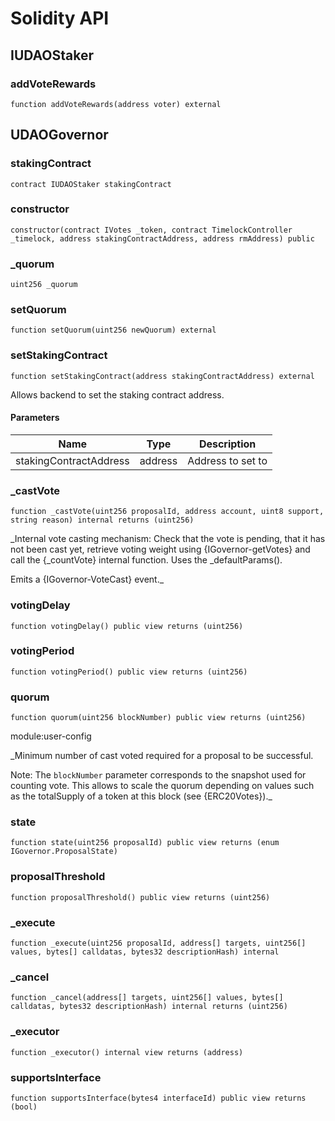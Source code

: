 # Solidity API

## IUDAOStaker

### addVoteRewards

```solidity
function addVoteRewards(address voter) external
```

## UDAOGovernor

### stakingContract

```solidity
contract IUDAOStaker stakingContract
```

### constructor

```solidity
constructor(contract IVotes _token, contract TimelockController _timelock, address stakingContractAddress, address rmAddress) public
```

### _quorum

```solidity
uint256 _quorum
```

### setQuorum

```solidity
function setQuorum(uint256 newQuorum) external
```

### setStakingContract

```solidity
function setStakingContract(address stakingContractAddress) external
```

Allows backend to set the staking contract address.

#### Parameters

| Name | Type | Description |
| ---- | ---- | ----------- |
| stakingContractAddress | address | Address to set to |

### _castVote

```solidity
function _castVote(uint256 proposalId, address account, uint8 support, string reason) internal returns (uint256)
```

_Internal vote casting mechanism: Check that the vote is pending, that it has not been cast yet, retrieve
voting weight using {IGovernor-getVotes} and call the {_countVote} internal function. Uses the _defaultParams().

Emits a {IGovernor-VoteCast} event._

### votingDelay

```solidity
function votingDelay() public view returns (uint256)
```

### votingPeriod

```solidity
function votingPeriod() public view returns (uint256)
```

### quorum

```solidity
function quorum(uint256 blockNumber) public view returns (uint256)
```

module:user-config

_Minimum number of cast voted required for a proposal to be successful.

Note: The `blockNumber` parameter corresponds to the snapshot used for counting vote. This allows to scale the
quorum depending on values such as the totalSupply of a token at this block (see {ERC20Votes})._

### state

```solidity
function state(uint256 proposalId) public view returns (enum IGovernor.ProposalState)
```

### proposalThreshold

```solidity
function proposalThreshold() public view returns (uint256)
```

### _execute

```solidity
function _execute(uint256 proposalId, address[] targets, uint256[] values, bytes[] calldatas, bytes32 descriptionHash) internal
```

### _cancel

```solidity
function _cancel(address[] targets, uint256[] values, bytes[] calldatas, bytes32 descriptionHash) internal returns (uint256)
```

### _executor

```solidity
function _executor() internal view returns (address)
```

### supportsInterface

```solidity
function supportsInterface(bytes4 interfaceId) public view returns (bool)
```


